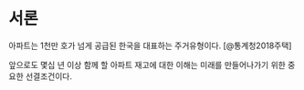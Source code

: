# 서론

아파트는 1천만 호가 넘게 공급된 한국을 대표하는 주거유형이다. [@통계청2018주택]

앞으로도 몇십 년 이상 함께 할 아파트 재고에 대한 이해는 미래를 만들어나가기 위한 중요한 선결조건이다.